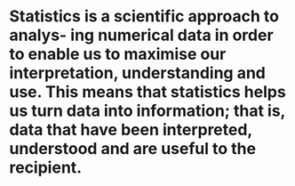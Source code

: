 # Statistics is a scientific approach to analys- ing numerical data in order to enable us to maximise our interpretation, understanding and use. This means that statistics helps us turn data into information; that is, data that have been interpreted, understood and are useful to the recipient.
